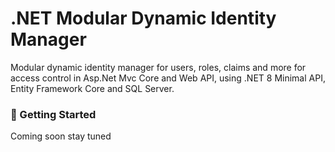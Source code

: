 ﻿# .NET Modular Dynamic Identity Manager

<!--
Library for dynamically managing users, roles, claims, modules and license, using .NET 8 Minimal API, Entity Framework Core and SQL Server.
-->
Modular dynamic identity manager for users, roles, claims and more for access control in Asp.Net Mvc Core and Web API, using .NET 8 Minimal API, Entity Framework Core and SQL Server.

### 🚀 Getting Started

Coming soon stay tuned

<!--

### 🏗️ ToDo

- [ ] Add endpoint for password change (Reset Password)
- [ ] Add endpoints for two-factor authentication and management
- [ ] Add endpoints for downloading and deleting personal data
- [ ] Test endpoints to impersonate the user
- [ ] Add API documentation

### 🔜 Future implementations

- [ ] Replacing the hosted service authorization policy updater using Coravel jobs
- [ ] Add support for relational databases other than MS SQLServer (e.g. MySQL and PostgreSQL)
- [ ] Add support for multi tenancy
- [ ] Add authentication support from third-party providers (e.g. GitHub, Azure)

-->